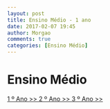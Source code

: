 ```yaml
---
layout: post
title: Ensino Médio - 1 ano
date: 2017-02-07 19:45
author: Morgao
comments: true
categories: [Ensino Médio]
---
```



# Ensino Médio
[1 º Ano >> ](https://tecritmodigital.com.br/#)
[2 º Ano >> ](https://tecritmodigital.com.br/#)
[3 º Ano >> ](https://tecritmodigital.com.br/#)